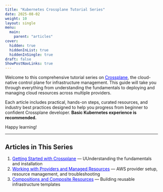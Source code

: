 ```yaml
---
title: "Kubernetes Crossplane Tutorial Series"
date: 2025-08-02
weight: 10
layout: single
menu:
  main:
    parent: "articles"
cover:
  hidden: true
  hiddenInList: true
  hiddenInSingle: true
draft: false
ShowPostNavLinks: true
---
```


Welcome to this comprehensive tutorial series on <a href="https://www.crossplane.io/" target="_blank" rel="noopener noreferrer" style="color:blue;">Crossplane</a>, the cloud-native control plane for infrastructure management. This guide will take you through everything from understanding the fundamentals to deploying and managing cloud resources across multiple providers.

Each article includes practical, hands-on steps, curated resources, and industry best practices designed to help you progress from beginner to confident Crossplane developer. **Basic Kubernetes experience is recommended.**

Happy learning!

---

## Articles in This Series

1. <a href="./crossplane-part-1/" target="_blank" rel="noopener noreferrer" style="color:blue;">Getting Started with Crossplane</a> — UUnderstanding the fundamentals and installation
1. <a href="./crossplane-part-2/" target="_blank" rel="noopener noreferrer" style="color:blue;">Working with Providers and Managed Resources</a> — AWS provider setup, resource management, and troubleshooting
1. <a href="./crossplane-part-3/" target="_blank" rel="noopener noreferrer" style="color:blue;">Compositions and Composite Resources</a> — Building reusable infrastructure templates
